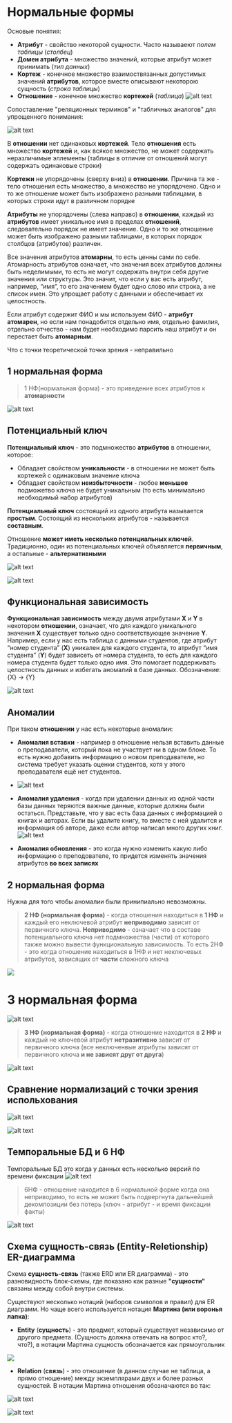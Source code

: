 # Нормальные формы
Основые понятия:
- **Атрибут** - свойство некоторой сущности. Часто называеют *полем таблицы* (*столбец*)
- **Домен атрибута** - множество значений, которые атрибут может принимать (*тип данных*)
- **Кортеж** - конечное множество взаимоствязанных допустимых значений **атрибутов**, которое вместе описывают некоторою сущность (*строка таблицы*)
- **Отношение** - конечное множество **кортежей** (*таблица*) 
![alt text](../picture/normal_form_common_things.png)

Сопоставление "реляционных терминов" и "табличных аналогов" для упрощенного понимания:

![alt text](../picture/normal_form_relation_table_mapping.png)

В **отношении** нет одинаковых **кортежей**. Тело **отношения** есть множество **кортежей** и, как всякое множество, не может содержать неразличимые эллементы (таблицы в отличие от отношений могут содержать одинаковые строки)

**Кортежи** не упорядочены (сверху вниз) в **отношении**. Причина та же - тело отношения есть множество, а множество не упорядочено. Одно и то же отношение может быть изображено разными таблицами, в которых строки идут в различном порядке

**Атрибуты** не упорядочены (слева направо) в **отношении**, каждый из **атрибутов** имеет уникальное имя в пределах **отношений**, следовательно порядок не имеет значение.
Одно и то же отношение может быть изображено разными таблицами, в которых порядок столбцов (атрибутов) различен.

Все значения атрибутов **атомарны**, то есть ценны сами по себе. Атомарность атрибутов означает, что значения всех атрибутов должны быть неделимыми, то есть не могут содержать внутри себя другие значения или структуры. Это значит, что если у вас есть атрибут, например, “имя”, то его значением будет одно слово или строка, а не список имен. Это упрощает работу с данными и обеспечивает их целостность.

Если атрибут содержит ФИО и мы используем ФИО - **атрибут атомарен**, но если нам понадобится отдельно имя, отдельно фамилия, отдельно отчество - нам будет необходимо парсить наш атрибут и он перестает быть **атомарным**.

Что с точки теоретической точки зрения - неправильно

## 1 нормальная форма
> 1 НФ(нормальная форма) - это приведение всех атрибутов к **атомарности**

![alt text](../picture/normal_form_first_form.png)

## Потенциальный ключ
**Потенциальный ключ** - это подмножество **атрибутов** в отношении, которое:
- Обладает свойством **уникальности** - в отношении не может быть кортежей с одинаковым значение ключа
- Обладает свойством **неизбыточности** - любое **меньшее** подможетво ключа не будет уникальным (то есть минимально необходимый набор атрибутов)

**Потенциальный ключ** состоящий из одного атрибута называется **простым**. Состоящий из нескольких атрибутов - называется **составным**.

Отношение **может иметь несколько потенциальных ключей**.
Традиционно, один из потенциальных ключей объявляется **первичным**, а остальные - **альтернативными**

![alt text](../picture/normal_form_potentional_key.png)

![alt text](../picture/normal_form_potentional_key_1.png)

## Функциональная зависимость

**Функциональная зависимость** между двумя атрибутами **X** и **Y** в некотором **отношении**, означает, что для каждого уникального значения **X** существует только одно соответствующее значение **Y**. Например, если у нас есть таблица с данными студентов, где атрибут “номер студента” (**X**) уникален для каждого студента, то атрибут “имя студента” (**Y**) будет зависеть от номера студента, то есть для каждого номера студента будет только одно имя. Это помогает поддерживать целостность данных и избегать аномалий в базе данных.
Обозначение: {X} -> {Y}

![alt text](../picture/functional_dependence.png)

## Аномалии
При таком **отношении** у нас есть некоторые аномалии:
- **Аномалия вставки** - например в отношение нельзя вставить данные о преподаватели, который пока не участвует ни в одном блоке. То есть нужно добавить информацию о новом преподавателе, но система требует указать оценки студентов, хотя у этого преподавателя ещё нет студентов.
- ![alt text](../picture/normal_line_anomaly_insert.png)

- **Аномалия удаления** - когда при удалении данных из одной части базы данных теряются важные данные, которые должны были остаться. Представьте, что у вас есть база данных с информацией о книгах и авторах. Если вы удалите книгу, то вместе с ней удалится и информация об авторе, даже если автор написал много других книг.
![alt text](../picture/normal_line_anomaly_delete.png)

- **Аномалия обновления** - это когда нужно изменить какую либо информацию о преподователе, то придется изменять значения атрибутов **во всех записях**

## 2 нормальная форма
Нужна для того чтобы аномалии были принипиально невозможны.
> **2 НФ (нормальная форма)** - когда отношения находиться в **1 НФ** и каждый его неключевой атрибут **неприводимо** зависит от первичного ключа.
> **Неприводимо** - означает что в составе потенциального ключа нет подмножества (части) от которого также можно вывести функциональную зависимость. 
> То есть 2НФ - это когда отношение находиться в 1НФ и нет неключевых атрибутов, зависящих от **части** сложного ключа

![](../picture/normal_form_second_form.png)

# 3 нормальная форма
![alt text](../picture/normal_form_second_form_problem.png)
> **3 НФ (нормальная форма)** - когда отношение находится в **2 НФ** и каждый не ключевой атрибут **нетразитивно** зависит от первичного ключа (все неключенвые атрибуты зависят от первичного ключа **и не зависят друг от друга**)

![alt text](../picture/normal_form_third_form.png)

## Сравнение нормализаций с точки зрения испольхования

![alt text](../picture/normal_form_comparing.png)

![alt text](../picture/normal_form_common.png)

## Темпоральные БД и 6 НФ
Темпоральные БД это когда у данных есть несколько версий по времени фиксации
![alt text](../picture/normal_form_temporal_database.png)

>6НФ - отношение находится в 6 нормальной форме когда она неприводимо, то есть не может быть подвергнута дальнейшей декомпозиции без потерь (ключ - атрибут - и время фиксации факты)

![alt text](../picture/normal_form_six_form.png)

## Схема сущность-связь (Entity-Reletionship) ER-диаграмма

Схема **сущность-связь** (также ERD или ER диаграмма) - это разновидность блок-схемы, где показано как разные **"сущности"** связаны между собой внутри системы.

Существуют несколько нотаций (наборов символов и правил) для ER диаграмм.
Но чаще всего используется нотация **Мартина (или воронья лапка)**:

- **Entity** (**сущность**) - это предмет, который существует независимо от другого предмета. (Сущность должна отвечать на вопрос кто?, что?), в нотации Мартина сущность обозначается как прямоугольник

![](../picture/er_schema_entitys.png)

- **Relation** (**связь**) - это отношение (в данном случае не таблица, а прямо отношение) между экземплярами двух и более разных сущностей. В нотации Мартина отношения обозначаются во так:

![alt text](../picture/er_schema_relathionship.png)  

![alt text](../picture/er_schema_relathionship_examples.png)